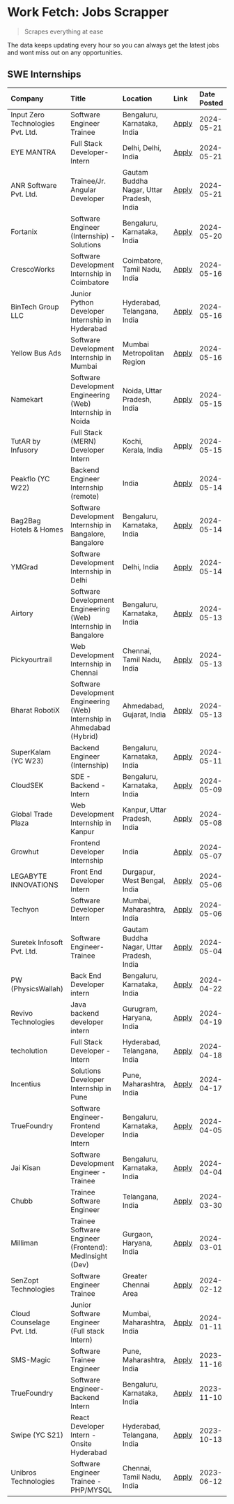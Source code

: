 # Work Fetch: Jobs Scrapper
> Scrapes everything at ease

The data keeps updating every hour so you can always get the latest jobs and wont miss out on any opportunities.

## SWE Internships
<!--START_SECTION:workfetch-->
| Company                           | Title                                                                   | Location                                  | Link                                                                                                                                                                                                                                                                                  | Date Posted   |
|:----------------------------------|:------------------------------------------------------------------------|:------------------------------------------|:--------------------------------------------------------------------------------------------------------------------------------------------------------------------------------------------------------------------------------------------------------------------------------------|:--------------|
| Input Zero Technologies Pvt. Ltd. | Software Engineer Trainee                                               | Bengaluru, Karnataka, India               | [Apply](https://in.linkedin.com/jobs/view/software-engineer-trainee-at-input-zero-technologies-pvt-ltd-3930292812?position=25&pageNum=0&refId=6eiyDintpK6VavjBBBXqqw%3D%3D&trackingId=dF1mkEqb15qruxkPWTwzLw%3D%3D&trk=public_jobs_jserp-result_search-card)                          | 2024-05-21    |
| EYE MANTRA                        | Full Stack Developer- Intern                                            | Delhi, Delhi, India                       | [Apply](https://in.linkedin.com/jobs/view/full-stack-developer-intern-at-eye-mantra-3930292967?position=29&pageNum=0&refId=6eiyDintpK6VavjBBBXqqw%3D%3D&trackingId=VRy8ifDGjhjZGdlD5suqEQ%3D%3D&trk=public_jobs_jserp-result_search-card)                                             | 2024-05-21    |
| ANR Software Pvt. Ltd.            | Trainee/Jr. Angular Developer                                           | Gautam Buddha Nagar, Uttar Pradesh, India | [Apply](https://in.linkedin.com/jobs/view/trainee-jr-angular-developer-at-anr-software-pvt-ltd-3930294723?position=51&pageNum=0&refId=6eiyDintpK6VavjBBBXqqw%3D%3D&trackingId=4jQOO5TAL5kg2WK4%2FWpCyg%3D%3D&trk=public_jobs_jserp-result_search-card)                                | 2024-05-21    |
| Fortanix                          | Software Engineer (Internship) - Solutions                              | Bengaluru, Karnataka, India               | [Apply](https://in.linkedin.com/jobs/view/software-engineer-internship-solutions-at-fortanix-3930115670?position=17&pageNum=0&refId=6eiyDintpK6VavjBBBXqqw%3D%3D&trackingId=ravcldzc2rFN1CSQpitlYQ%3D%3D&trk=public_jobs_jserp-result_search-card)                                    | 2024-05-20    |
| CrescoWorks                       | Software Development Internship in Coimbatore                           | Coimbatore, Tamil Nadu, India             | [Apply](https://in.linkedin.com/jobs/view/software-development-internship-in-coimbatore-at-crescoworks-3928264279?position=22&pageNum=0&refId=6eiyDintpK6VavjBBBXqqw%3D%3D&trackingId=y3NbczMK%2B%2FdpfPl%2BIaYdvw%3D%3D&trk=public_jobs_jserp-result_search-card)                    | 2024-05-16    |
| BinTech Group LLC                 | Junior Python Developer Internship in Hyderabad                         | Hyderabad, Telangana, India               | [Apply](https://in.linkedin.com/jobs/view/junior-python-developer-internship-in-hyderabad-at-bintech-group-llc-3928263481?position=30&pageNum=0&refId=6eiyDintpK6VavjBBBXqqw%3D%3D&trackingId=mXq%2BRECxNZh0ANB89Uxk%2FQ%3D%3D&trk=public_jobs_jserp-result_search-card)              | 2024-05-16    |
| Yellow Bus Ads                    | Software Development Internship in Mumbai                               | Mumbai Metropolitan Region                | [Apply](https://in.linkedin.com/jobs/view/software-development-internship-in-mumbai-at-yellow-bus-ads-3928262363?position=38&pageNum=0&refId=6eiyDintpK6VavjBBBXqqw%3D%3D&trackingId=vW3Zb82F0s8yLY%2FA0%2BJ5%2BQ%3D%3D&trk=public_jobs_jserp-result_search-card)                     | 2024-05-16    |
| Namekart                          | Software Development Engineering (Web) Internship in Noida              | Noida, Uttar Pradesh, India               | [Apply](https://in.linkedin.com/jobs/view/software-development-engineering-web-internship-in-noida-at-namekart-3927112610?position=3&pageNum=0&refId=6eiyDintpK6VavjBBBXqqw%3D%3D&trackingId=qWtTUcvzXEgd8g%2FZY5jJvA%3D%3D&trk=public_jobs_jserp-result_search-card)                 | 2024-05-15    |
| TutAR by Infusory                 | Full Stack (MERN) Developer Intern                                      | Kochi, Kerala, India                      | [Apply](https://in.linkedin.com/jobs/view/full-stack-mern-developer-intern-at-tutar-by-infusory-3926190396?position=59&pageNum=0&refId=6eiyDintpK6VavjBBBXqqw%3D%3D&trackingId=RWjrIUT%2FT1YUJooLUbbezA%3D%3D&trk=public_jobs_jserp-result_search-card)                               | 2024-05-15    |
| Peakflo (YC W22)                  | Backend Engineer Internship (remote)                                    | India                                     | [Apply](https://in.linkedin.com/jobs/view/backend-engineer-internship-remote-at-peakflo-yc-w22-3925243704?position=5&pageNum=0&refId=6eiyDintpK6VavjBBBXqqw%3D%3D&trackingId=yHXODadaDohyR0OTjijvqw%3D%3D&trk=public_jobs_jserp-result_search-card)                                   | 2024-05-14    |
| Bag2Bag Hotels & Homes            | Software Development Internship in Bangalore, Bangalore                 | Bengaluru, Karnataka, India               | [Apply](https://in.linkedin.com/jobs/view/software-development-internship-in-bangalore-bangalore-at-bag2bag-hotels-homes-3925888541?position=16&pageNum=0&refId=6eiyDintpK6VavjBBBXqqw%3D%3D&trackingId=YG4%2B7PP0uF7VTrZATNLW5w%3D%3D&trk=public_jobs_jserp-result_search-card)      | 2024-05-14    |
| YMGrad                            | Software Development Internship in Delhi                                | Delhi, India                              | [Apply](https://in.linkedin.com/jobs/view/software-development-internship-in-delhi-at-ymgrad-3925891007?position=37&pageNum=0&refId=6eiyDintpK6VavjBBBXqqw%3D%3D&trackingId=4CIRs7uUjZyDnNvFlFFNkQ%3D%3D&trk=public_jobs_jserp-result_search-card)                                    | 2024-05-14    |
| Airtory                           | Software Development Engineering (Web) Internship in Bangalore          | Bengaluru, Karnataka, India               | [Apply](https://in.linkedin.com/jobs/view/software-development-engineering-web-internship-in-bangalore-at-airtory-3925101275?position=2&pageNum=0&refId=6eiyDintpK6VavjBBBXqqw%3D%3D&trackingId=bXv8Nsdqup7rkrOOUXlpxQ%3D%3D&trk=public_jobs_jserp-result_search-card)                | 2024-05-13    |
| Pickyourtrail                     | Web Development Internship in Chennai                                   | Chennai, Tamil Nadu, India                | [Apply](https://in.linkedin.com/jobs/view/web-development-internship-in-chennai-at-pickyourtrail-3924894949?position=20&pageNum=0&refId=6eiyDintpK6VavjBBBXqqw%3D%3D&trackingId=K9BDdGkPaVe67fF94Nn31g%3D%3D&trk=public_jobs_jserp-result_search-card)                                | 2024-05-13    |
| Bharat RobotiX                    | Software Development Engineering (Web) Internship in Ahmedabad (Hybrid) | Ahmedabad, Gujarat, India                 | [Apply](https://in.linkedin.com/jobs/view/software-development-engineering-web-internship-in-ahmedabad-hybrid-at-bharat-robotix-3924897657?position=36&pageNum=0&refId=6eiyDintpK6VavjBBBXqqw%3D%3D&trackingId=iSHggwwbBzADXM1hplYX8A%3D%3D&trk=public_jobs_jserp-result_search-card) | 2024-05-13    |
| SuperKalam (YC W23)               | Backend Engineer (Internship)                                           | Bengaluru, Karnataka, India               | [Apply](https://in.linkedin.com/jobs/view/backend-engineer-internship-at-superkalam-yc-w23-3922671591?position=41&pageNum=0&refId=6eiyDintpK6VavjBBBXqqw%3D%3D&trackingId=XfmkZGNcrlFt%2BAPPL4%2FfSg%3D%3D&trk=public_jobs_jserp-result_search-card)                                  | 2024-05-11    |
| CloudSEK                          | SDE - Backend - Intern                                                  | Bengaluru, Karnataka, India               | [Apply](https://in.linkedin.com/jobs/view/sde-backend-intern-at-cloudsek-3920377259?position=27&pageNum=0&refId=6eiyDintpK6VavjBBBXqqw%3D%3D&trackingId=djapKm%2Bwz186uqyYaXcPyQ%3D%3D&trk=public_jobs_jserp-result_search-card)                                                      | 2024-05-09    |
| Global Trade Plaza                | Web Development Internship in Kanpur                                    | Kanpur, Uttar Pradesh, India              | [Apply](https://in.linkedin.com/jobs/view/web-development-internship-in-kanpur-at-global-trade-plaza-3921430242?position=21&pageNum=0&refId=6eiyDintpK6VavjBBBXqqw%3D%3D&trackingId=3jFeoM%2FRE7sP%2FPLlGzlCWg%3D%3D&trk=public_jobs_jserp-result_search-card)                        | 2024-05-08    |
| Growhut                           | Frontend Developer Internship                                           | India                                     | [Apply](https://in.linkedin.com/jobs/view/frontend-developer-internship-at-growhut-3916739895?position=33&pageNum=0&refId=6eiyDintpK6VavjBBBXqqw%3D%3D&trackingId=A10Gg1Wn1Dh%2Bsi3fz%2Flt5w%3D%3D&trk=public_jobs_jserp-result_search-card)                                          | 2024-05-07    |
| LEGABYTE INNOVATIONS              | Front End  Developer Intern                                             | Durgapur, West Bengal, India              | [Apply](https://in.linkedin.com/jobs/view/front-end-developer-intern-at-legabyte-innovations-3918718185?position=43&pageNum=0&refId=6eiyDintpK6VavjBBBXqqw%3D%3D&trackingId=X%2FVCOE0GO3bVQJpG18l5jQ%3D%3D&trk=public_jobs_jserp-result_search-card)                                  | 2024-05-06    |
| Techyon                           | Software Developer Intern                                               | Mumbai, Maharashtra, India                | [Apply](https://in.linkedin.com/jobs/view/software-developer-intern-at-techyon-3917863085?position=45&pageNum=0&refId=6eiyDintpK6VavjBBBXqqw%3D%3D&trackingId=tWEFvz16CNuD7ypFTL27Eg%3D%3D&trk=public_jobs_jserp-result_search-card)                                                  | 2024-05-06    |
| Suretek Infosoft Pvt. Ltd.        | Software Engineer-Trainee                                               | Gautam Buddha Nagar, Uttar Pradesh, India | [Apply](https://in.linkedin.com/jobs/view/software-engineer-trainee-at-suretek-infosoft-pvt-ltd-3916999948?position=40&pageNum=0&refId=6eiyDintpK6VavjBBBXqqw%3D%3D&trackingId=V1jRg1yMBRsguSlj2Ky0jg%3D%3D&trk=public_jobs_jserp-result_search-card)                                 | 2024-05-04    |
| PW (PhysicsWallah)                | Back End Developer intern                                               | Bengaluru, Karnataka, India               | [Apply](https://in.linkedin.com/jobs/view/back-end-developer-intern-at-pw-physicswallah-3907293630?position=24&pageNum=0&refId=6eiyDintpK6VavjBBBXqqw%3D%3D&trackingId=Jz5ogQSInM2vrPn8zY20RA%3D%3D&trk=public_jobs_jserp-result_search-card)                                         | 2024-04-22    |
| Revivo Technologies               | Java backend developer intern                                           | Gurugram, Haryana, India                  | [Apply](https://in.linkedin.com/jobs/view/java-backend-developer-intern-at-revivo-technologies-3906034446?position=52&pageNum=0&refId=6eiyDintpK6VavjBBBXqqw%3D%3D&trackingId=GPrrgaCijk3m572lxXiHtg%3D%3D&trk=public_jobs_jserp-result_search-card)                                  | 2024-04-19    |
| techolution                       | Full Stack Developer - Intern                                           | Hyderabad, Telangana, India               | [Apply](https://in.linkedin.com/jobs/view/full-stack-developer-intern-at-techolution-3904814977?position=54&pageNum=0&refId=6eiyDintpK6VavjBBBXqqw%3D%3D&trackingId=jIkunK90GoUEk0e1O33CjA%3D%3D&trk=public_jobs_jserp-result_search-card)                                            | 2024-04-18    |
| Incentius                         | Solutions Developer Internship in Pune                                  | Pune, Maharashtra, India                  | [Apply](https://in.linkedin.com/jobs/view/solutions-developer-internship-in-pune-at-incentius-3904329499?position=32&pageNum=0&refId=6eiyDintpK6VavjBBBXqqw%3D%3D&trackingId=P6Hi3rYm6JbWVq0nWDMBwA%3D%3D&trk=public_jobs_jserp-result_search-card)                                   | 2024-04-17    |
| TrueFoundry                       | Software Engineer- Frontend Developer Intern                            | Bengaluru, Karnataka, India               | [Apply](https://in.linkedin.com/jobs/view/software-engineer-frontend-developer-intern-at-truefoundry-3887320206?position=31&pageNum=0&refId=6eiyDintpK6VavjBBBXqqw%3D%3D&trackingId=gk%2FYWLnvORCwV1wGeBFGvQ%3D%3D&trk=public_jobs_jserp-result_search-card)                          | 2024-04-05    |
| Jai Kisan                         | Software Development Engineer - Trainee                                 | Bengaluru, Karnataka, India               | [Apply](https://in.linkedin.com/jobs/view/software-development-engineer-trainee-at-jai-kisan-3913911193?position=34&pageNum=0&refId=6eiyDintpK6VavjBBBXqqw%3D%3D&trackingId=%2B0xG%2F2s003eb%2FvQiMODhEw%3D%3D&trk=public_jobs_jserp-result_search-card)                              | 2024-04-04    |
| Chubb                             | Trainee Software Engineer                                               | Telangana, India                          | [Apply](https://in.linkedin.com/jobs/view/trainee-software-engineer-at-chubb-3909641440?position=35&pageNum=0&refId=6eiyDintpK6VavjBBBXqqw%3D%3D&trackingId=KawSXEnlq5jHFwXCb%2FIHtQ%3D%3D&trk=public_jobs_jserp-result_search-card)                                                  | 2024-03-30    |
| Milliman                          | Trainee Software Engineer (Frontend): MedInsight (Dev)                  | Gurgaon, Haryana, India                   | [Apply](https://in.linkedin.com/jobs/view/trainee-software-engineer-frontend-medinsight-dev-at-milliman-3792874280?position=23&pageNum=0&refId=6eiyDintpK6VavjBBBXqqw%3D%3D&trackingId=n5Q%2BBjQva28lTd1%2BU94k8A%3D%3D&trk=public_jobs_jserp-result_search-card)                     | 2024-03-01    |
| SenZopt Technologies              | Software Engineer Trainee                                               | Greater Chennai Area                      | [Apply](https://in.linkedin.com/jobs/view/software-engineer-trainee-at-senzopt-technologies-3827688781?position=50&pageNum=0&refId=6eiyDintpK6VavjBBBXqqw%3D%3D&trackingId=Li1Yd1RkP1tkuTRY6DqANQ%3D%3D&trk=public_jobs_jserp-result_search-card)                                     | 2024-02-12    |
| Cloud Counselage Pvt. Ltd.        | Junior Software Engineer (Full stack Intern)                            | Mumbai, Maharashtra, India                | [Apply](https://in.linkedin.com/jobs/view/junior-software-engineer-full-stack-intern-at-cloud-counselage-pvt-ltd-3803132814?position=44&pageNum=0&refId=6eiyDintpK6VavjBBBXqqw%3D%3D&trackingId=p2zlPlrzvGVz7Jt4ttVDzg%3D%3D&trk=public_jobs_jserp-result_search-card)                | 2024-01-11    |
| SMS-Magic                         | Software Trainee Engineer                                               | Pune, Maharashtra, India                  | [Apply](https://in.linkedin.com/jobs/view/software-trainee-engineer-at-sms-magic-3761409781?position=48&pageNum=0&refId=6eiyDintpK6VavjBBBXqqw%3D%3D&trackingId=XzPRyVGtsy6zTRX%2B40tqDg%3D%3D&trk=public_jobs_jserp-result_search-card)                                              | 2023-11-16    |
| TrueFoundry                       | Software Engineer-Backend Intern                                        | Bengaluru, Karnataka, India               | [Apply](https://in.linkedin.com/jobs/view/software-engineer-backend-intern-at-truefoundry-3779508170?position=49&pageNum=0&refId=6eiyDintpK6VavjBBBXqqw%3D%3D&trackingId=gAcN2E4LjBkC151LYCNlWA%3D%3D&trk=public_jobs_jserp-result_search-card)                                       | 2023-11-10    |
| Swipe (YC S21)                    | React Developer Intern - Onsite Hyderabad                               | Hyderabad, Telangana, India               | [Apply](https://in.linkedin.com/jobs/view/react-developer-intern-onsite-hyderabad-at-swipe-yc-s21-3737600089?position=56&pageNum=0&refId=6eiyDintpK6VavjBBBXqqw%3D%3D&trackingId=do324YamhCQ1k8rWHri58w%3D%3D&trk=public_jobs_jserp-result_search-card)                               | 2023-10-13    |
| Unibros Technologies              | Software Engineer Trainee - PHP/MYSQL                                   | Chennai, Tamil Nadu, India                | [Apply](https://in.linkedin.com/jobs/view/software-engineer-trainee-php-mysql-at-unibros-technologies-3656599241?position=53&pageNum=0&refId=6eiyDintpK6VavjBBBXqqw%3D%3D&trackingId=nevmS1YShMFXf1SVcUUD8Q%3D%3D&trk=public_jobs_jserp-result_search-card)                           | 2023-06-12    |
<!--END_SECTION:workfetch-->
